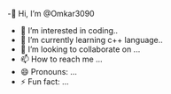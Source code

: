 -👋 Hi, I’m @Omkar3090
- 👀 I’m interested in coding..
- 🌱 I’m currently learning c++ language..
- 💞️ I’m looking to collaborate on ...
- 📫 How to reach me ...
- 😄 Pronouns: ...
- ⚡ Fun fact: ...

<!---
Omkar3090/Omkar3090 is a ✨ special ✨ repository because its `README.md` (this file) appears on your GitHub profile.
You can click the Preview link to take a look at your changes.
--->
